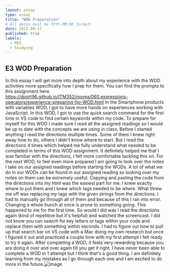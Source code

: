 ```yaml
---
layout: essay
type: essay
title: "WOD Preparation"
# All dates must be YYYY-MM-DD format!
date: 2022-09-17
published: true
labels:
  - MIS
  - Studying
---
```

## E3 WOD Preparation 

In this essay I will get more into depth about my experience with the WOD activities more specifically how I prep for them. You can find the prompts to this assignment here: https://dport96.github.io/ITM352/morea/060.expressions-operators/experience-preparing-for-WOD.html In the Smartphone products with variables WOD, I got to have more hands on experiences working with JavaScript. In this WOD, I got to use the quick search command for the first time in VS code to find certain keywords within my code. To prepare for myself for this WOD I made sure I read all the assigned readings so I would be up to date with the concepts we are using in class. Before I started anything I read the directions multiple times. Some of them I knew right away how to do, others I didn't know where to start. But I read the directions 4 times which helped me fully understand what needed to be completed in terms of this WOD assignment. 
It definitely helped me that I was familiar with the directions, I felt more comfortable tackling this on. For the next WOD, to feel even more prepared I am going to look over the notes I take on our assigned readings before starting the WODs. A lot of what we do in our WODs can be found in our assigned reading so looking over my notes on them can be extremely useful. Copying and pasting the code from the directions into my html was the easiest part for me. I knew exactly where to put them and I knew which tags needed to be where. What threw me off was replacing my tags with the given strings from the directions. I had to manually go through all of them and because of this I ran into error. Changing a whole bunch at once is prone to something going. This happened to me for the first time. So would I did was I read the directions again (kind of repetitive but it's helpful) and watched the screencast. I did not know you can search for key letters or tags within your code and replace them with something within seconds. I had to figure out how to pull up that search bar on VS code with a Mac doing my own research but once I figured it out and practiced a couple time with my first attempt I felt ready to try it again.
After completing a WOD, it feels very rewarding because you are doing it over and over again till you get it right. I have never been able to complete a WOD in 1 attempt but I think that's a good thing. I am definitely learning from my mistakes as I go through each one and I am excited to do more in the future.![image](https://user-images.githubusercontent.com/111954724/190873284-b1122382-23fa-449b-904d-6a5d845ec150.png)

